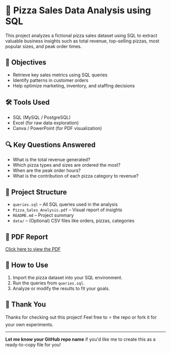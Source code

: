 # 🍕 Pizza Sales Data Analysis using SQL

This project analyzes a fictional pizza sales dataset using SQL to extract valuable business insights such as total revenue, top-selling pizzas, most popular sizes, and peak order times.

## 📌 Objectives
- Retrieve key sales metrics using SQL queries
- Identify patterns in customer orders
- Help optimize marketing, inventory, and staffing decisions

## 🛠️ Tools Used
- SQL (MySQL / PostgreSQL)
- Excel (for raw data exploration)
- Canva / PowerPoint (for PDF visualization)

## 🔍 Key Questions Answered
- What is the total revenue generated?
- Which pizza types and sizes are ordered the most?
- When are the peak order hours?
- What is the contribution of each pizza category to revenue?

## 📁 Project Structure
- `queries.sql` – All SQL queries used in the analysis
- `Pizza_Sales_Analysis.pdf` – Visual report of insights
- `README.md` – Project summary
- `data/` – (Optional) CSV files like orders, pizzas, categories

## 📄 PDF Report
[Click here to view the PDF](Pizza_Sales_Analysis.pdf)

## 🔗 How to Use
1. Import the pizza dataset into your SQL environment.
2. Run the queries from `queries.sql`.
3. Analyze or modify the results to fit your goals.

## 🙌 Thank You
Thanks for checking out this project! Feel free to ⭐️ the repo or fork it for your own experiments.

---

**Let me know your GitHub repo name** if you'd like me to create this as a ready-to-copy file for you!

